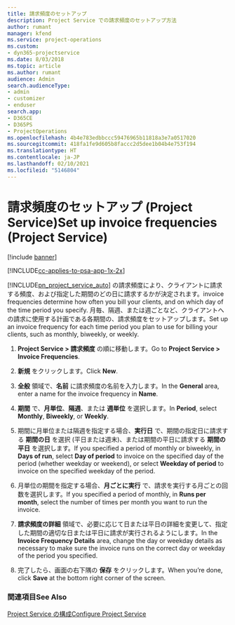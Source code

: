 ```yaml
---
title: 請求頻度のセットアップ
description: Project Service での請求頻度のセットアップ方法
author: rumant
manager: kfend
ms.service: project-operations
ms.custom:
- dyn365-projectservice
ms.date: 8/03/2018
ms.topic: article
ms.author: rumant
audience: Admin
search.audienceType:
- admin
- customizer
- enduser
search.app:
- D365CE
- D365PS
- ProjectOperations
ms.openlocfilehash: 4b4e783edbbccc59476965b11818a3e7a0517020
ms.sourcegitcommit: 418fa1fe9d605b8faccc2d5dee1b04b4e753f194
ms.translationtype: HT
ms.contentlocale: ja-JP
ms.lasthandoff: 02/10/2021
ms.locfileid: "5146804"
---
```

# <a name="set-up-invoice-frequencies-project-service"></a><span data-ttu-id="a8daa-103">請求頻度のセットアップ (Project Service)</span><span class="sxs-lookup"><span data-stu-id="a8daa-103">Set up invoice frequencies (Project Service)</span></span>

[!include [banner](../includes/psa-now-project-operations.md)]

[!INCLUDE[cc-applies-to-psa-app-1x-2x](../includes/cc-applies-to-psa-app-1x-2x.md)]

[!INCLUDE[pn_project_service_auto](../includes/pn-project-service-auto.md)] <span data-ttu-id="a8daa-104">の請求頻度により、クライアントに請求する頻度、および指定した期間のどの日に請求するかが決定されます。</span><span class="sxs-lookup"><span data-stu-id="a8daa-104">invoice frequencies determine how often you bill your clients, and on which day of the time period you specify.</span></span> <span data-ttu-id="a8daa-105">月毎、隔週、または週ごとなど、クライアントへの請求に使用する計画である各期間の、請求頻度をセットアップします。</span><span class="sxs-lookup"><span data-stu-id="a8daa-105">Set up an invoice frequency for each time period you plan to use for billing your clients, such as monthly, biweekly, or weekly.</span></span>  
  
1.  <span data-ttu-id="a8daa-106">**Project Service > 請求頻度** の順に移動します。</span><span class="sxs-lookup"><span data-stu-id="a8daa-106">Go to **Project Service > Invoice Frequencies**.</span></span>  
  
2.  <span data-ttu-id="a8daa-107">**新規** をクリックします。</span><span class="sxs-lookup"><span data-stu-id="a8daa-107">Click **New**.</span></span>  
  
3.  <span data-ttu-id="a8daa-108">**全般** 領域で、**名前** に請求頻度の名前を入力します。</span><span class="sxs-lookup"><span data-stu-id="a8daa-108">In the **General** area, enter a name for the invoice frequency in **Name**.</span></span>  
  
4.  <span data-ttu-id="a8daa-109">**期間** で、**月単位**、**隔週**、または **週単位** を選択します。</span><span class="sxs-lookup"><span data-stu-id="a8daa-109">In **Period**, select **Monthly**, **Biweekly**, or **Weekly**.</span></span>  
  
5.  <span data-ttu-id="a8daa-110">期間に月単位または隔週を指定する場合、**実行日** で、期間の指定日に請求する **期間の日** を選択 (平日または週末)、または期間の平日に請求する **期間の平日** を選択します。</span><span class="sxs-lookup"><span data-stu-id="a8daa-110">If you specified a period of monthly or biweekly, in **Days of run**, select **Day of period** to invoice on the specified day of the period (whether weekday or weekend), or select **Weekday of period** to invoice on the specified weekday of the period.</span></span>  
  
6.  <span data-ttu-id="a8daa-111">月単位の期間を指定する場合、**月ごとに実行** で、請求を実行する月ごとの回数を選択します。</span><span class="sxs-lookup"><span data-stu-id="a8daa-111">If you specified a period of monthly, in **Runs per month**, select the number of times per month you want to run the invoice.</span></span>  
  
7.  <span data-ttu-id="a8daa-112">**請求頻度の詳細** 領域で、必要に応じて日または平日の詳細を変更して、指定した期間の適切な日または平日に請求が実行されるようにします。</span><span class="sxs-lookup"><span data-stu-id="a8daa-112">In the **Invoice Frequency Details** area, change the day or weekday details as necessary to make sure the invoice runs on the correct day or weekday of the period you specified.</span></span>  
  
8.  <span data-ttu-id="a8daa-113">完了したら、画面の右下隅の **保存** をクリックします。</span><span class="sxs-lookup"><span data-stu-id="a8daa-113">When you’re done, click **Save** at the bottom right corner of the screen.</span></span>  
  
### <a name="see-also"></a><span data-ttu-id="a8daa-114">関連項目</span><span class="sxs-lookup"><span data-stu-id="a8daa-114">See Also</span></span>  
 [<span data-ttu-id="a8daa-115">Project Service の構成</span><span class="sxs-lookup"><span data-stu-id="a8daa-115">Configure Project Service</span></span>](../psa/configure.md)

